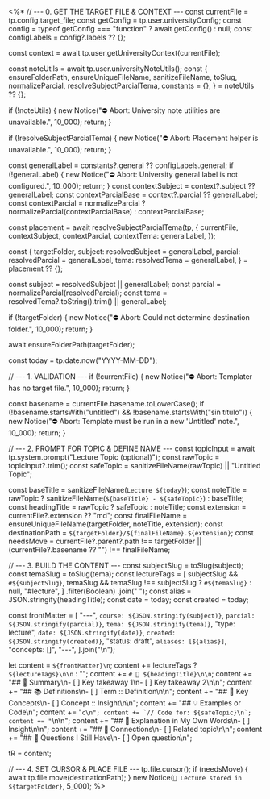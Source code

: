 <%*
// --- 0. GET THE TARGET FILE & CONTEXT ---
const currentFile = tp.config.target_file;
const getConfig = tp.user.universityConfig;
const config = typeof getConfig === "function" ? await getConfig() : null;
const configLabels = config?.labels ?? {};

const context = await tp.user.getUniversityContext(currentFile);

const noteUtils = await tp.user.universityNoteUtils();
const {
  ensureFolderPath,
  ensureUniqueFileName,
  sanitizeFileName,
  toSlug,
  normalizeParcial,
  resolveSubjectParcialTema,
  constants = {},
} = noteUtils ?? {};

if (!noteUtils) {
  new Notice("⛔️ Abort: University note utilities are unavailable.", 10_000);
  return;
}

if (!resolveSubjectParcialTema) {
  new Notice("⛔️ Abort: Placement helper is unavailable.", 10_000);
  return;
}

const generalLabel = constants?.general ?? configLabels.general;
if (!generalLabel) {
  new Notice("⛔️ Abort: University general label is not configured.", 10_000);
  return;
}
const contextSubject = context?.subject ?? generalLabel;
const contextParcialBase = context?.parcial ?? generalLabel;
const contextParcial = normalizeParcial ? normalizeParcial(contextParcialBase) : contextParcialBase;

const placement = await resolveSubjectParcialTema(tp, {
  currentFile,
  contextSubject,
  contextParcial,
  contextTema: generalLabel,
});

const {
  targetFolder,
  subject: resolvedSubject = generalLabel,
  parcial: resolvedParcial = generalLabel,
  tema: resolvedTema = generalLabel,
} = placement ?? {};

const subject = resolvedSubject || generalLabel;
const parcial = normalizeParcial(resolvedParcial);
const tema = resolvedTema?.toString().trim() || generalLabel;

if (!targetFolder) {
  new Notice("⛔️ Abort: Could not determine destination folder.", 10_000);
  return;
}

await ensureFolderPath(targetFolder);

const today = tp.date.now("YYYY-MM-DD");

// --- 1. VALIDATION ---
if (!currentFile) {
  new Notice("⛔️ Abort: Templater has no target file.", 10_000);
  return;
}

const basename = currentFile.basename.toLowerCase();
if (!basename.startsWith("untitled") && !basename.startsWith("sin título")) {
  new Notice("⛔️ Abort: Template must be run in a new 'Untitled' note.", 10_000);
  return;
}

// --- 2. PROMPT FOR TOPIC & DEFINE NAME ---
const topicInput = await tp.system.prompt("Lecture Topic (optional)");
const rawTopic = topicInput?.trim();
const safeTopic = sanitizeFileName(rawTopic) || "Untitled Topic";

const baseTitle = sanitizeFileName(`Lecture ${today}`);
const noteTitle = rawTopic ? sanitizeFileName(`${baseTitle} - ${safeTopic}`) : baseTitle;
const headingTitle = rawTopic ? safeTopic : noteTitle;
const extension = currentFile?.extension ?? "md";
const finalFileName = ensureUniqueFileName(targetFolder, noteTitle, extension);
const destinationPath = `${targetFolder}/${finalFileName}.${extension}`;
const needsMove =
  currentFile?.parent?.path !== targetFolder || (currentFile?.basename ?? "") !== finalFileName;

// --- 3. BUILD THE CONTENT ---
const subjectSlug = toSlug(subject);
const temaSlug = toSlug(tema);
const lectureTags =
  [
    subjectSlug && `#${subjectSlug}`,
    temaSlug && temaSlug !== subjectSlug ? `#${temaSlug}` : null,
    "#lecture",
  ]
    .filter(Boolean)
    .join(" ");
const alias = JSON.stringify(headingTitle);
const date = today;
const created = today;

const frontMatter = [
  "---",
  `course: ${JSON.stringify(subject)}`,
  `parcial: ${JSON.stringify(parcial)}`,
  `tema: ${JSON.stringify(tema)}`,
  "type: lecture",
  `date: ${JSON.stringify(date)}`,
  `created: ${JSON.stringify(created)}`,
  "status: draft",
  `aliases: [${alias}]`,
  "concepts: []",
  "---",
].join("\n");

let content = `${frontMatter}\n`;
content += lectureTags ? `${lectureTags}\n\n` : "";
content += `# 🧠 ${headingTitle}\n\n`;
content += "## 📜 Summary\n- [ ] Key takeaway 1\n- [ ] Key takeaway 2\n\n";
content += "## 📚 Definitions\n- [ ] Term :: Definition\n\n";
content += "## 🧩 Key Concepts\n- [ ] Concept :: Insight\n\n";
content += "## 💡 Examples or Code\n";
content += "```c\n";
content += `// Code for: ${safeTopic}\n`;
content += "```\n\n";
content += "## 🧭 Explanation in My Own Words\n- [ ] Insight\n\n";
content += "## 🔗 Connections\n- [ ] Related topic\n\n";
content += "## 🧠 Questions I Still Have\n- [ ] Open question\n";

tR = content;

// --- 4. SET CURSOR & PLACE FILE ---
tp.file.cursor();
if (needsMove) {
  await tp.file.move(destinationPath);
}
new Notice(`📘 Lecture stored in ${targetFolder}`, 5_000);
%>
